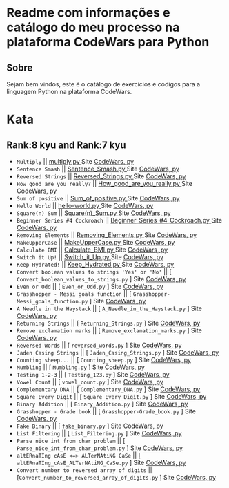 # Readme com informações e catálogo do meu processo na plataforma CodeWars para Python

## Sobre
Sejam bem vindos, este é o catálogo de exercícios e códigos para a linguagem Python na plataforma CodeWars.

# Kata
## Rank:8 kyu  and  Rank:7 kyu

* `Multiply` || [  multiply.py  ](https://github.com/arthurddduarte86/CodeWars-Py/blob/main/Code-Py/Multiply.py)  Site [CodeWars, py  ](https://www.codewars.com/kata/50654ddff44f800200000004/train/python)
* `Sentence Smash` || [  Sentence_Smash.py  ](https://github.com/arthurddduarte86/CodeWars/blob/main/Code-Py/Sentence_Smash.py)  Site [CodeWars, py  ](https://www.codewars.com/kata/53dc23c68a0c93699800041d/train/python)
* `Reversed Strings` || [  Reversed_Strings.py  ](https://github.com/arthurddduarte86/CodeWars/blob/main/Code-Py/Reversed_Strings.py)  Site [CodeWars, py  ](https://www.codewars.com/kata/5168bb5dfe9a00b126000018/train/python)
* `How good are you really?` || [  How_good_are_you_really.py  ](https://github.com/arthurddduarte86/CodeWars/blob/main/Code-Py/How_good_are_you_really.py)  Site [CodeWars, py  ](https://www.codewars.com/kata/5601409514fc93442500010b/train/python)
* `Sum of positive` || [  Sum_of_positive.py  ](https://github.com/arthurddduarte86/CodeWars/blob/main/Code-Py/Sum_of_Positive.py)  Site [CodeWars, py  ](https://www.codewars.com/kata/5715eaedb436cf5606000381/train/python)
* `Hello World` || [  hello-world.py  ](https://github.com/arthurddduarte86/CodeWars-Python/blob/main/Code-Py/Hello-World.py)  Site [CodeWars, py  ](https://www.codewars.com/kata/523b4ff7adca849afe000035/train/python)
* `Square(n) Sum` || [  Square(n)_Sum.py  ](https://github.com/arthurddduarte86/CodeWars-Python/blob/main/Code-Py/Square(n)_Sum.py)  Site [CodeWars, py  ](https://www.codewars.com/kata/515e271a311df0350d00000f/train/python)
* `Beginner Series #4 Cockroach` || [  Beginner_Series_#4_Cockroach.py  ](https://github.com/arthurddduarte86/CodeWars-Python/blob/main/Code-Py/Beginner_Series_%234_Cockroach.py)  Site [CodeWars, py  ](https://www.codewars.com/kata/55fab1ffda3e2e44f00000c6/train/python)
* `Removing Elements` || [  Removing_Elements.py  ](https://github.com/arthurddduarte86/CodeWars-Python/blob/main/Code-Py/Removing_Elements.py)  Site [CodeWars, py  ](https://www.codewars.com/kata/5769b3802ae6f8e4890009d2/train/python)
* `MakeUpperCase` || [  MakeUpperCase.py  ](https://github.com/arthurddduarte86/CodeWars-Python/blob/main/Code-Py/MakeUpperCase.py)  Site [CodeWars, py  ](https://www.codewars.com/kata/57a0556c7cb1f31ab3000ad7/train/python)
* `Calculate BMI` || [  Calculate_BMI.py  ](https://github.com/arthurddduarte86/CodeWars-Python/blob/main/Code-Py/Calculate_BMI.py)  Site [CodeWars, py  ](https://www.codewars.com/kata/57a429e253ba3381850000fb/train/python)
* `Switch it Up!` || [  Switch_it_Up.py  ](https://github.com/arthurddduarte86/CodeWars-Python/blob/main/Code-Py/Switch_it_Up.py)  Site [CodeWars, py  ](https://www.codewars.com/kata/5808dcb8f0ed42ae34000031/train/python)
* `Keep Hydrated!` || [  Keep_Hydrated.py  ](Code-Py/Keep_Hydrated.py)  Site [CodeWars, py  ](https://www.codewars.com/kata/582cb0224e56e068d800003c/train/python)
* `Convert boolean values to strings 'Yes' or 'No'` || [  `Convert_boolean_values_to_strings.py`  ] Site [CodeWars, py  ](https://www.codewars.com/kata/53369039d7ab3ac506000467/train/python)
* `Even or Odd` || [  `Even_or_Odd.py`  ] Site [CodeWars, py  ](https://www.codewars.com/kata/53da3dbb4a5168369a0000fe/train/python)
* `Grasshopper - Messi goals function` || [  `Grasshopper-Messi_goals_function.py`  ] Site [CodeWars, py  ](https://www.codewars.com/kata/55f73be6e12baaa5900000d4/train/python)
* `A Needle in the Haystack` || [  `A_Needle_in_the_Haystack.py`  ] Site [CodeWars, py  ](https://www.codewars.com/kata/56676e8fabd2d1ff3000000c/train/python)
* `Returning Strings` || [  `Returning_Strings.py`  ] Site [CodeWars, py  ](https://www.codewars.com/kata/55a70521798b14d4750000a4/train/python)
* `Remove exclamation marks` || [  `Remove_exclamation_marks.py`  ] Site [CodeWars, py  ](https://www.codewars.com/kata/57a0885cbb9944e24c00008e/train/python)
* `Reversed Words` || [  `reversed_words.py`  ] Site [CodeWars, py  ](https://www.codewars.com/kata/51c8991dee245d7ddf00000e/train/python)
* `Jaden Casing Strings` || [  `Jaden_Casing_Strings.py`  ] Site [CodeWars, py  ](https://www.codewars.com/kata/5390bac347d09b7da40006f6/train/python)
* `Counting sheep...` || [  `Counting_sheep.py`  ] Site [CodeWars, py  ](https://www.codewars.com/kata/54edbc7200b811e956000556/train/python)
* `Mumbling` || [  `Mumbling.py`  ] Site [CodeWars, py  ](https://www.codewars.com/kata/5667e8f4e3f572a8f2000039/train/python)
* `Testing 1-2-3` || [  `Testing_123.py`  ] Site [CodeWars, py  ](https://www.codewars.com/kata/54bf85e3d5b56c7a05000cf9/train/python)
* `Vowel Count` || [  `vowel_count.py`  ] Site [CodeWars, py  ](https://www.codewars.com/kata/54ff3102c1bad923760001f3/train/python)
* `Complementary DNA` || [  `Complementary_DNA.py`  ] Site [CodeWars, py  ](https://www.codewars.com/kata/554e4a2f232cdd87d9000038/train/python)
* `Square Every Digit` || [  `Square_Every_Digit.py`  ] Site [CodeWars, py  ](https://www.codewars.com/kata/546e2562b03326a88e000020/train/python)
* `Binary Addition` || [  `Binary_Addition.py`  ] Site [CodeWars, py  ](https://www.codewars.com/kata/551f37452ff852b7bd000139/train/python)
* `Grasshopper - Grade book` || [  `Grasshopper-Grade_book.py`  ] Site [CodeWars, py  ](https://www.codewars.com/kata/55cbd4ba903825f7970000f5/train/python)
* `Fake Binary` || [  `fake_binary.py`  ] Site [CodeWars, py  ](https://www.codewars.com/kata/57eae65a4321032ce000002d/train/python)
* `List Filtering` || [  `List_Filtering.py`  ] Site [CodeWars, py  ](https://www.codewars.com/kata/53dbd5315a3c69eed20002dd/train/python)
* `Parse nice int from char problem` || [  `Parse_nice_int_from_char_problem.py`  ] Site [CodeWars, py  ](https://www.codewars.com/kata/557cd6882bfa3c8a9f0000c1/train/python)
* `altERnaTIng cAsE <=> ALTerNAtiNG CaSe` || [  `altERnaTIng_cAsE_ALTerNAtiNG_CaSe.py`  ] Site [CodeWars, py  ](https://www.codewars.com/kata/56efc695740d30f963000557/train/python)
* `Convert number to reversed array of digits` || [`Convert_number_to_reversed_array_of_digits.py`  ] Site [CodeWars, py  ](https://www.codewars.com/kata/5583090cbe83f4fd8c000051/train/python)

